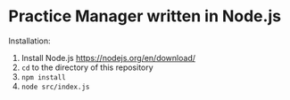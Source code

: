 # Practice Manager written in Node.js

Installation:

1. Install Node.js https://nodejs.org/en/download/
2. `cd` to the directory of this repository
3. `npm install`
3. `node src/index.js`